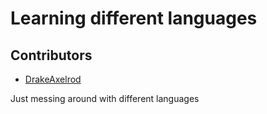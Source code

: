 # Learning different languages

## Contributors
- [DrakeAxelrod](https://github.com/DrakeAxelrod)

Just messing around with different languages
